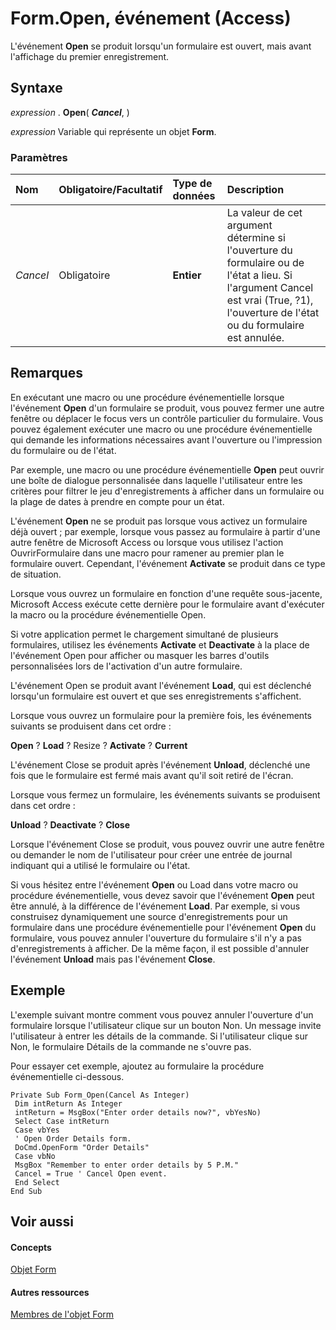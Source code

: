 
# Form.Open, événement (Access)

L'événement  **Open** se produit lorsqu'un formulaire est ouvert, mais avant l'affichage du premier enregistrement.
 


## Syntaxe

*expression* . **Open**( ***Cancel***, )
 

 
*expression* Variable qui représente un objet **Form**.
 

 

### Paramètres



|**Nom**|**Obligatoire/Facultatif**|**Type de données**|**Description**|
|:-----|:-----|:-----|:-----|
| _Cancel_|Obligatoire|**Entier**|La valeur de cet argument détermine si l'ouverture du formulaire ou de l'état a lieu. Si l'argument Cancel est vrai (True, ?1), l'ouverture de l'état ou du formulaire est annulée.|

## Remarques

En exécutant une macro ou une procédure événementielle lorsque l'événement  **Open** d'un formulaire se produit, vous pouvez fermer une autre fenêtre ou déplacer le focus vers un contrôle particulier du formulaire. Vous pouvez également exécuter une macro ou une procédure événementielle qui demande les informations nécessaires avant l'ouverture ou l'impression du formulaire ou de l'état.
 

 
Par exemple, une macro ou une procédure événementielle  **Open** peut ouvrir une boîte de dialogue personnalisée dans laquelle l'utilisateur entre les critères pour filtrer le jeu d'enregistrements à afficher dans un formulaire ou la plage de dates à prendre en compte pour un état.
 

 
L'événement  **Open** ne se produit pas lorsque vous activez un formulaire déjà ouvert ; par exemple, lorsque vous passez au formulaire à partir d'une autre fenêtre de Microsoft Access ou lorsque vous utilisez l'action OuvrirFormulaire dans une macro pour ramener au premier plan le formulaire ouvert. Cependant, l'événement **Activate** se produit dans ce type de situation.
 

 
Lorsque vous ouvrez un formulaire en fonction d'une requête sous-jacente, Microsoft Access exécute cette dernière pour le formulaire avant d'exécuter la macro ou la procédure événementielle Open.
 

 
Si votre application permet le chargement simultané de plusieurs formulaires, utilisez les événements  **Activate** et **Deactivate** à la place de l'événement Open pour afficher ou masquer les barres d'outils personnalisées lors de l'activation d'un autre formulaire.
 

 
L'événement Open se produit avant l'événement  **Load**, qui est déclenché lorsqu'un formulaire est ouvert et que ses enregistrements s'affichent.
 

 
Lorsque vous ouvrez un formulaire pour la première fois, les événements suivants se produisent dans cet ordre :
 

 
 **Open** ? **Load** ? Resize ? **Activate** ? **Current**
 

 
L'événement Close se produit après l'événement  **Unload**, déclenché une fois que le formulaire est fermé mais avant qu'il soit retiré de l'écran.
 

 
Lorsque vous fermez un formulaire, les événements suivants se produisent dans cet ordre :
 

 
 **Unload** ? **Deactivate** ? **Close**
 

 
Lorsque l'événement Close se produit, vous pouvez ouvrir une autre fenêtre ou demander le nom de l'utilisateur pour créer une entrée de journal indiquant qui a utilisé le formulaire ou l'état.
 

 
Si vous hésitez entre l'événement  **Open** ou Load dans votre macro ou procédure événementielle, vous devez savoir que l'événement **Open** peut être annulé, à la différence de l'événement **Load**. Par exemple, si vous construisez dynamiquement une source d'enregistrements pour un formulaire dans une procédure événementielle pour l'événement **Open** du formulaire, vous pouvez annuler l'ouverture du formulaire s'il n'y a pas d'enregistrements à afficher. De la même façon, il est possible d'annuler l'événement **Unload** mais pas l'événement **Close**.
 

 

## Exemple

L'exemple suivant montre comment vous pouvez annuler l'ouverture d'un formulaire lorsque l'utilisateur clique sur un bouton Non. Un message invite l'utilisateur à entrer les détails de la commande. Si l'utilisateur clique sur Non, le formulaire Détails de la commande ne s'ouvre pas.
 

 
Pour essayer cet exemple, ajoutez au formulaire la procédure événementielle ci-dessous.
 

 



```
Private Sub Form_Open(Cancel As Integer) 
 Dim intReturn As Integer 
 intReturn = MsgBox("Enter order details now?", vbYesNo) 
 Select Case intReturn 
 Case vbYes 
 ' Open Order Details form. 
 DoCmd.OpenForm "Order Details" 
 Case vbNo 
 MsgBox "Remember to enter order details by 5 P.M." 
 Cancel = True ' Cancel Open event. 
 End Select 
End Sub
```


## Voir aussi


#### Concepts


 
[Objet Form](72ef9219-142b-b690-b696-3eba9a5d4522.md)
#### Autres ressources


 
[Membres de l'objet Form](e1976b58-28ca-8f76-cdf3-6732cb06ce6c.md)